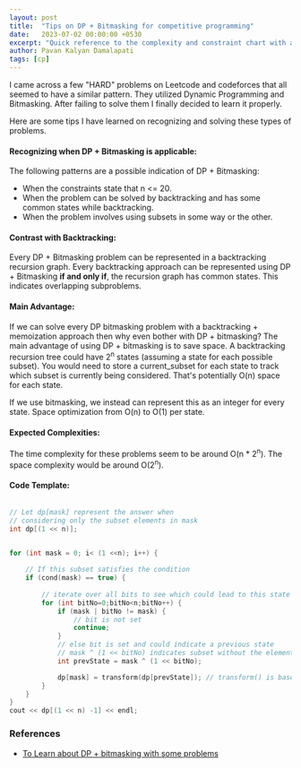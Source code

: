 ```yaml
---
layout: post
title:  "Tips on DP + Bitmasking for competitive programming"
date:   2023-07-02 00:00:00 +0530
excerpt: "Quick reference to the complexity and constraint chart with a few tips"
author: Pavan Kalyan Damalapati
tags: [cp]
---
```


I came across a few "HARD" problems on Leetcode and codeforces that all seemed to have a similar pattern. 
They utilized Dynamic Programming and Bitmasking.
After failing to solve them I finally decided to learn it properly.

Here are some tips I have learned on recognizing and solving these types of problems.


#### Recognizing when DP + Bitmasking is applicable:
The following patterns are a possible indication of DP + Bitmasking:
- When the constraints state that n <= 20.
- When the problem can be solved by backtracking and has some common states while backtracking.
- When the problem involves using subsets in some way or the other.

#### Contrast with Backtracking:
Every DP + Bitmasking problem can be represented in a backtracking recursion graph.
Every backtracking approach can be represented using DP + Bitmasking **if and only if**, the recursion graph has common states. This indicates overlapping subproblems.

#### Main Advantage:
If we can solve every DP bitmasking problem with a backtracking + memoization approach then why even bother with DP + bitmasking?
The main advantage of using DP + bitmasking is to save space. A backtracking recursion tree could have 2<sup>n</sup> states (assuming a state for each possible subset). You would need to store a current\_subset for each state to track which subset is currently being considered. That's potentially O(n) space for each state.

If we use bitmasking, we instead can represent this as an integer for every state. Space optimization from O(n) to O(1) per state.



#### Expected Complexities:
The time complexity for these problems seem to be around O(n * 2<sup>n</sup>).
The space complexity would be around O(2<sup>n</sup>).

#### Code Template:


~~~ cpp

// Let dp[mask] represent the answer when
// considering only the subset elements in mask
int dp[(1 << n)];


for (int mask = 0; i< (1 <<n); i++) {
    
    // If this subset satisfies the condition
    if (cond(mask) == true) {
        
        // iterate over all bits to see which could lead to this state
        for (int bitNo=0;bitNo<n;bitNo++) {
            if (mask | bitNo != mask) {
                // bit is not set
                continue;
            }
            // else bit is set and could indicate a previous state
            // mask ^ (1 << bitNo) indicates subset without the element at position bitNo
            int prevState = mask ^ (1 << bitNo);

            dp[mask] = transform(dp[prevState]); // transform() is based on the dp recurrence
        }
    }
}
cout << dp[(1 << n) -1] << endl;
~~~



### References

- [To Learn about DP + bitmasking with some problems](https://usaco.guide/gold/dp-bitmasks?lang=cpp)
